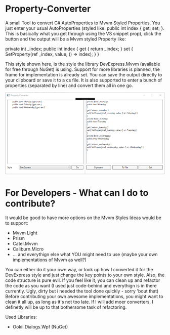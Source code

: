 # Property-Converter
A small Tool to convert C# AutoProperties to Mvvm Styled Properties.
You just enter your usual AutoProperties (styled like: public int index { get; set; }. This is basically what you get through using the VS snippet prop),
click the button and the output will be a Mvvm styled Property like:

private int _index;
public int index
{
get { return _index; }
set { SetProperty(ref _index, value, () => index); }
}

This style shown here, is the style the library DevExpress.Mvvm (available for free through NuGet) is using. Support for more libraries is planned, the frame for implementation is already set.
You can save the output directly to your clipboard or save it to a cs file. 
It is also supported to enter a bunch of properties (separated by line) and convert them all in one go.


![preview](https://github.com/al-develop/Property-Converter/blob/master/propconverter.png)



# For Developers - What can I do to contribute?
It would be good to have more options on the Mvvm Styles
Ideas would be to support:

- Mvvm Light
- Prism
- Catel.Mvvm
- Caliburn.Micro
- ... and  everythign else what YOU might need to use (maybe your own implementations of Mvvm as well?)

You can either do it your own way, or look up how I converted it for the DevExpress style and just change the key points to your own style.
Also, the code structure is pure evil. If you feel like it, you can clean up and refactor the code as you want (I used just code-behind and everythign is in there  currently. Ugly, dirty but i needed the tool done quickly - sorry 'bout that)
Before contributing your own awesome implementations, you might want to clean it all up, as long as it's not too late. If I will add moer converters, I definetly will be up to that bothersome task of refactoring.

Used Libraries:
- Ookii.Dialogs.Wpf (NuGet)
